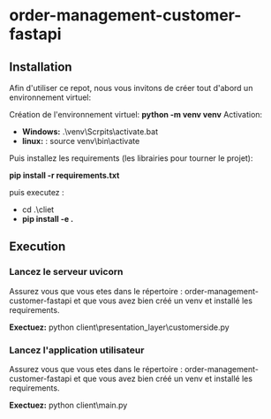 # order-management-customer-fastapi
## Installation
Afin d'utiliser ce repot, nous vous invitons de créer tout d'abord un environnement virtuel:

Création de l'environnement virtuel: __python -m venv venv__
Activation:
-  __Windows:__ .\venv\Scrpits\activate.bat
- __linux:__ : source venv\bin\activate



Puis installez les requirements (les librairies pour tourner le projet): 

__pip install -r requirements.txt__


puis executez :
-  cd .\cliet
-  **pip install -e .**

## Execution
### Lancez le serveur uvicorn
Assurez vous que vous etes dans le répertoire : order-management-customer-fastapi et que vous avez bien créé un venv et installé les requirements.

**Exectuez:** python client\presentation_layer\customerside.py


### Lancez l'application utilisateur

Assurez vous que vous etes dans le répertoire : order-management-customer-fastapi et que vous avez bien créé un venv et installé les requirements.

**Exectuez:** python client\main.py
